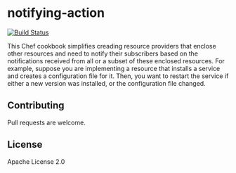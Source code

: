 # notifying-action

[![Build Status](https://travis-ci.org/mbautin/chef-notifying-action.svg)](https://travis-ci.org/mbautin/chef-notifying-action)

This Chef cookbook simplifies creading resource providers that enclose other resources and need to
notify their subscribers based on the notifications received from all or a subset of these
enclosed resources. For example, suppose you are implementing a resource that installs a service
and creates a configuration file for it. Then, you want to restart the service if either a new
version was installed, or the configuration file changed.

## Contributing

Pull requests are welcome.

## License

Apache License 2.0
